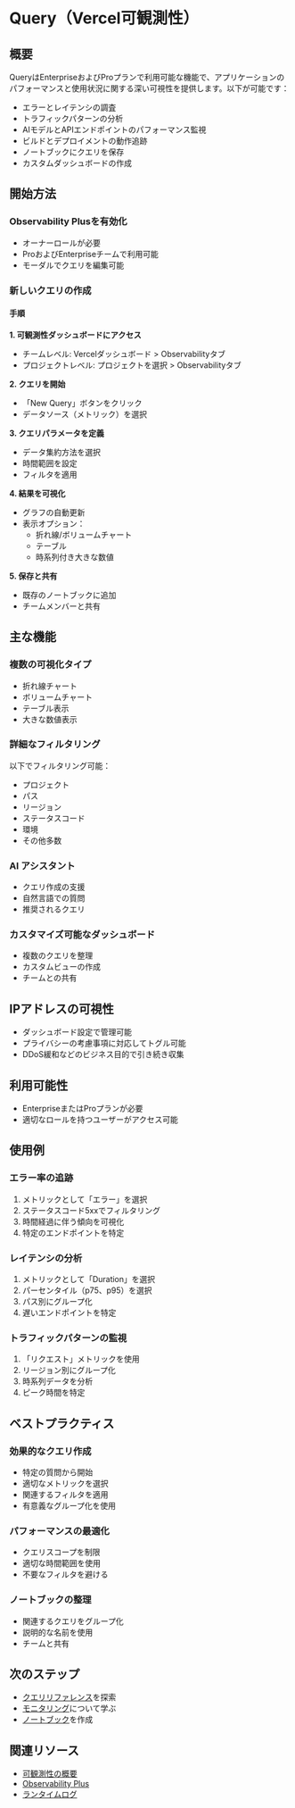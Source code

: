 # Query（Vercel可観測性）

## 概要

QueryはEnterpriseおよびProプランで利用可能な機能で、アプリケーションのパフォーマンスと使用状況に関する深い可視性を提供します。以下が可能です：

- エラーとレイテンシの調査
- トラフィックパターンの分析
- AIモデルとAPIエンドポイントのパフォーマンス監視
- ビルドとデプロイメントの動作追跡
- ノートブックにクエリを保存
- カスタムダッシュボードの作成

## 開始方法

### Observability Plusを有効化

- オーナーロールが必要
- ProおよびEnterpriseチームで利用可能
- モーダルでクエリを編集可能

### 新しいクエリの作成

#### 手順

**1. 可観測性ダッシュボードにアクセス**

- チームレベル: Vercelダッシュボード > Observabilityタブ
- プロジェクトレベル: プロジェクトを選択 > Observabilityタブ

**2. クエリを開始**

- 「New Query」ボタンをクリック
- データソース（メトリック）を選択

**3. クエリパラメータを定義**

- データ集約方法を選択
- 時間範囲を設定
- フィルタを適用

**4. 結果を可視化**

- グラフの自動更新
- 表示オプション：
  - 折れ線/ボリュームチャート
  - テーブル
  - 時系列付き大きな数値

**5. 保存と共有**

- 既存のノートブックに追加
- チームメンバーと共有

## 主な機能

### 複数の可視化タイプ

- 折れ線チャート
- ボリュームチャート
- テーブル表示
- 大きな数値表示

### 詳細なフィルタリング

以下でフィルタリング可能：
- プロジェクト
- パス
- リージョン
- ステータスコード
- 環境
- その他多数

### AI アシスタント

- クエリ作成の支援
- 自然言語での質問
- 推奨されるクエリ

### カスタマイズ可能なダッシュボード

- 複数のクエリを整理
- カスタムビューの作成
- チームとの共有

## IPアドレスの可視性

- ダッシュボード設定で管理可能
- プライバシーの考慮事項に対応してトグル可能
- DDoS緩和などのビジネス目的で引き続き収集

## 利用可能性

- EnterpriseまたはProプランが必要
- 適切なロールを持つユーザーがアクセス可能

## 使用例

### エラー率の追跡

1. メトリックとして「エラー」を選択
2. ステータスコード5xxでフィルタリング
3. 時間経過に伴う傾向を可視化
4. 特定のエンドポイントを特定

### レイテンシの分析

1. メトリックとして「Duration」を選択
2. パーセンタイル（p75、p95）を選択
3. パス別にグループ化
4. 遅いエンドポイントを特定

### トラフィックパターンの監視

1. 「リクエスト」メトリックを使用
2. リージョン別にグループ化
3. 時系列データを分析
4. ピーク時間を特定

## ベストプラクティス

### 効果的なクエリ作成

- 特定の質問から開始
- 適切なメトリックを選択
- 関連するフィルタを適用
- 有意義なグループ化を使用

### パフォーマンスの最適化

- クエリスコープを制限
- 適切な時間範囲を使用
- 不要なフィルタを避ける

### ノートブックの整理

- 関連するクエリをグループ化
- 説明的な名前を使用
- チームと共有

## 次のステップ

- [クエリリファレンス](/docs/query/reference)を探索
- [モニタリング](/docs/query/monitoring)について学ぶ
- [ノートブック](/docs/notebooks)を作成

## 関連リソース

- [可観測性の概要](/docs/observability)
- [Observability Plus](/docs/observability/observability-plus)
- [ランタイムログ](/docs/logs/runtime)
